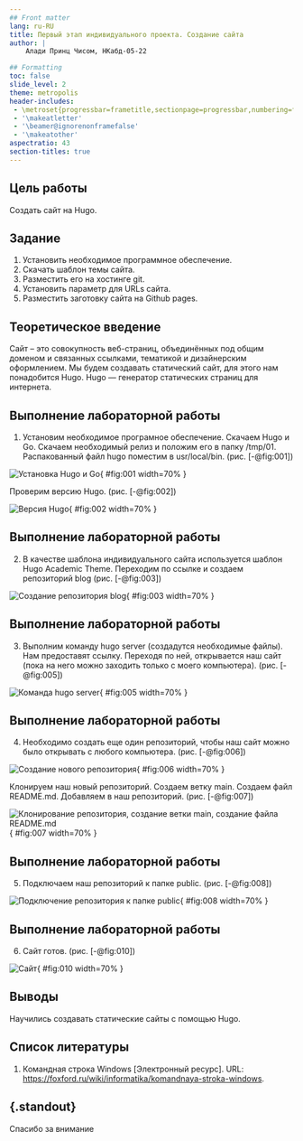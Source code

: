 ```yaml
---
## Front matter
lang: ru-RU
title: Первый этап индивидуального проекта. Создание сайта
author: |
	Алади Принц Чисом, НКабд-05-22

## Formatting
toc: false
slide_level: 2
theme: metropolis
header-includes: 
 - \metroset{progressbar=frametitle,sectionpage=progressbar,numbering=fraction}
 - '\makeatletter'
 - '\beamer@ignorenonframefalse'
 - '\makeatother'
aspectratio: 43
section-titles: true
---
```


## Цель работы

Создать сайт на Hugo.

## Задание

1. Установить необходимое программное обеспечение.
2. Скачать шаблон темы сайта.
3. Разместить его на хостинге git.
4. Установить параметр для URLs сайта.
5. Разместить заготовку сайта на Github pages.

## Теоретическое введение

Сайт – это совокупность веб-страниц, объединённых под общим доменом и связанных ссылками, тематикой и дизайнерским оформлением. Мы будем создавать статический сайт, для этого нам понадобится Hugo.
Hugo — генератор статических страниц для интернета.


## Выполнение лабораторной работы

1. Установим необходимое програмное обеспечение. Скачаем Hugo и Go. Скачаем необходимый релиз и положим его в папку /tmp/01. Распакованный файл hugo поместим в usr/local/bin. (рис. [-@fig:001])

![Установка Hugo и Go](image/1.jpg){ #fig:001 width=70% }

Проверим версию Hugo. (рис. [-@fig:002])

![Версия Hugo](image/2.jpg){ #fig:002 width=70% }

## Выполнение лабораторной работы

2. В качестве шаблона индивидуального сайта используется шаблон Hugo Academic Theme. Переходим по ссылке и создаем репозиторий blog (рис. [-@fig:003])

![Создание репозитория blog](image/3.jpg){ #fig:003 width=70% }

## Выполнение лабораторной работы

3. Выполним команду hugo server (создадутся необходимые файлы). Нам предоставят ссылку. Переходя по ней, открывается наш сайт (пока на него можно заходить только с моего компьютера). (рис. [-@fig:005])

![Команда hugo server](image/5.jpg){ #fig:005 width=70% }

## Выполнение лабораторной работы

4. Необходимо создать еще один репозиторий, чтобы наш сайт можно было открывать с любого компьютера. (рис. [-@fig:006])

![Создание нового репозитория](image/6.jpg){ #fig:006 width=70% }

Клонируем наш новый репозиторий. Создаем ветку main. Создаем файл README.md. Добавляем в наш репозиторий. (рис. [-@fig:007])

![Клонирование репозитория, создание ветки main, создание файла README.md](image/7.jpg){ #fig:007 width=70% }

## Выполнение лабораторной работы

5. Подключаем наш репозиторий к папке public. (рис. [-@fig:008])

![Подключение репозитория к папке public](image/8.jpg){ #fig:008 width=70% }


## Выполнение лабораторной работы

6. Сайт готов. (рис. [-@fig:010])

![Сайт](image/10.jpg){ #fig:010 width=70% }

## Выводы

Научились создавать статические сайты с помощью Hugo.

## Список литературы

1. Командная строка Windows [Электронный ресурс]. URL:
https://foxford.ru/wiki/informatika/komandnaya-stroka-windows.

## {.standout}
Спасибо за внимание

